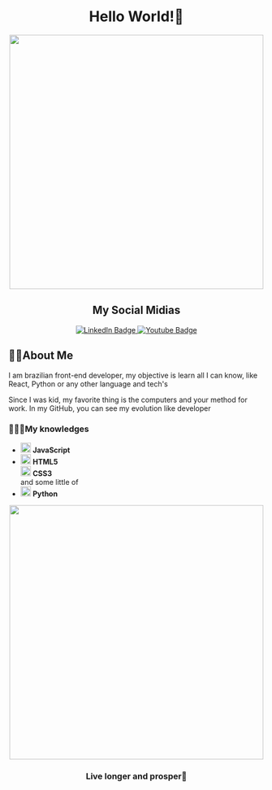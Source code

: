 <h1 align='center'>Hello World!🖖</h1>
<div id="header" align="center">
  <img src="https://i.pinimg.com/originals/ef/16/e4/ef16e4e68b0d3cb81e6bb8a8c3258d7e.gif" width="500"/>
</div>

<h2 align='center'>My Social Midias</h2>
  <div align='center' id="badges">
  <a href="https://www.linkedin.com/in/paulo-henrique-44152a210/">
    <img src="https://img.shields.io/badge/LinkedIn-blue?style=for-the-badge&logo=linkedin&logoColor=white" alt="LinkedIn Badge"/>
  </a>
  <a href="https://www.instagram.com/opaulo.oficial/">
    <img src="https://img.shields.io/badge/Instagram-red?style=for-the-badge&logo=instagram&logoColor=white" alt="Youtube Badge"/>
  </a>
  <br>
  <img src="https://komarev.com/ghpvc/?username=PauloTheDev&style=flat-square&color=blue" alt=""/>
</div>

<h2> 👨‍💻About Me</h2>
<p> I am brazilian front-end developer, my objective is learn all I can know, like React, Python or any other language and tech's </p>
<p>Since I was kid, my favorite thing is the computers and your method for work. In my GitHub, you can see my evolution like developer</p>


<h3>🦸🏼‍♂️My knowledges</h3>
<ul>
  <li> 
  <img src='https://icon-library.com/images/javascript-icon-png/javascript-icon-png-23.jpg' width=20/>
    <strong>JavaScript</strong>
  </li>
   <li> 
  <img src='https://cdn.iconscout.com/icon/free/png-256/html5-40-1175193.png' width=20/>
    <strong>HTML5</strong>
  </li>
  <img src='https://www.seekpng.com/png/full/141-1415372_css3-icon-png.png' width=20/>
    <strong>CSS3</strong>
  </li>
  <br>
  and some little of
  <li>
  <img src='https://cdn3.iconfinder.com/data/icons/logos-and-brands-adobe/512/267_Python-512.png' width=20>
  <strong>Python</strong>
  </li>
</ul>

<div align='center'>
<img  width='500' src='https://media3.giphy.com/media/dxODB9UE879RDqAh3o/giphy.gif?cid=6c09b9528bb28nb2e6v4kueeukgxmxbqgysw5ctu0s67hxui&rid=giphy.gif&ct=s'>
  
  <h3>Live longer and prosper🖖</h3>
</div>  
